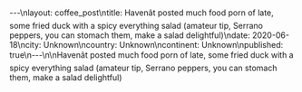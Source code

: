 ---\nlayout: coffee_post\ntitle: Havenât posted much food porn of late, some fried duck with a spicy everything salad (amateur tip, Serrano peppers, you can stomach them, make a salad delightful)\ndate: 2020-06-18\ncity: Unknown\ncountry: Unknown\ncontinent: Unknown\npublished: true\n---\n\nHavenât posted much food porn of late, some fried duck with a spicy everything salad (amateur tip, Serrano peppers, you can stomach them, make a salad delightful)